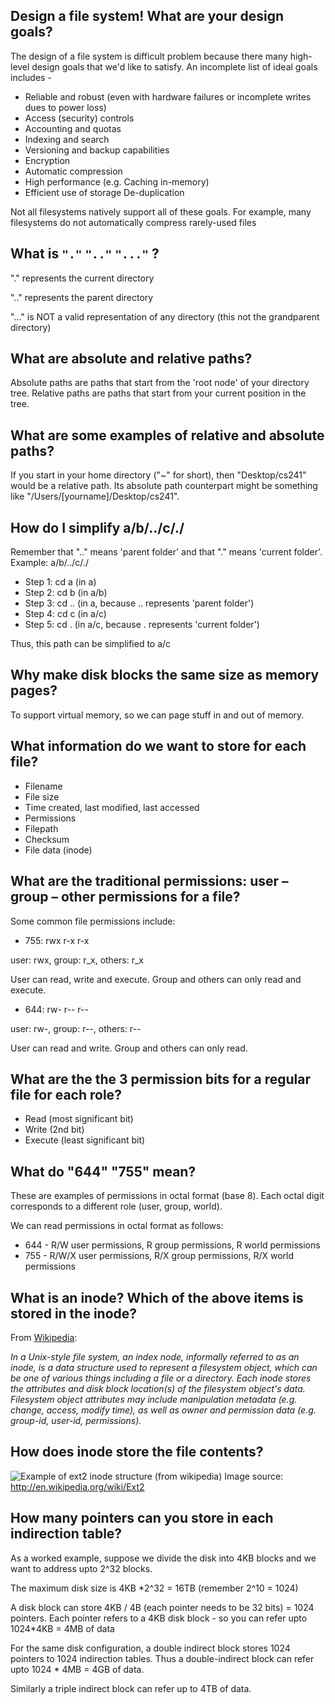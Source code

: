 
## Design a file system! What are your design goals?
The design of a file system is difficult problem because there many high-level design goals that we'd like to satisfy. An incomplete list of ideal goals includes - 

* Reliable and robust (even with hardware failures or incomplete writes dues to power loss)
* Access (security) controls
* Accounting and quotas
* Indexing and search
* Versioning and backup capabilities
* Encryption
* Automatic compression
* High performance (e.g. Caching in-memory)
* Efficient use of storage De-duplication

Not all filesystems natively support all of these goals. For example, many filesystems do not automatically compress rarely-used files

## What is  `"."` 	`".."` `"..."` ?
"." represents the current directory  

".." represents the parent directory  

"..." is NOT a valid representation of any directory (this not the grandparent directory)

## What are absolute and relative paths?
Absolute paths are paths that start from the 'root node' of your directory tree. Relative paths are paths that start from your current position in the tree.

## What are some examples of relative and absolute paths?
If you start in your home directory ("~" for short), then "Desktop/cs241" would be a relative path. Its absolute path counterpart might be something like "/Users/[yourname]/Desktop/cs241".

## How do I simplify a/b/../c/./
Remember that ".." means 'parent folder' and that "." means 'current folder'.
Example: a/b/../c/./
- Step 1: cd a (in a)
- Step 2: cd b (in a/b)
- Step 3: cd .. (in a, because .. represents 'parent folder')
- Step 4: cd c (in a/c)
- Step 5: cd . (in a/c, because . represents 'current folder')

Thus, this path can be simplified to a/c

## Why make disk blocks the same size as memory pages?
To support virtual memory, so we can page stuff in and out of memory.

## What information do we want to store for each file?
* Filename
* File size
* Time created, last modified, last accessed
* Permissions
* Filepath
* Checksum
* File data (inode)

## What are the traditional permissions: user – group – other permissions for a file?
Some common file permissions include:
* 755: rwx r-x r-x

user: rwx, group: r_x, others: r_x

User can read, write and execute. Group and others can only read and execute.
* 644: rw- r-- r--

user: rw-, group: r--, others: r--

User can read and write. Group and others can only read.

## What are the the 3 permission bits for a regular file for each role?
* Read (most significant bit)  
* Write (2nd bit)  
* Execute (least significant bit)

## What do "644" "755" mean?
These are examples of permissions in octal format (base 8). Each octal digit corresponds to a different role (user, group, world).

We can read permissions in octal format as follows:  
* 644 - R/W user permissions, R group permissions, R world permissions  
* 755 - R/W/X user permissions, R/X group permissions, R/X world permissions


## What is an inode? Which of the above items is stored in the inode?
From [Wikipedia](http://en.wikipedia.org/wiki/Inode):

_In a Unix-style file system, an index node, informally referred to as an inode, is a data structure used to represent a filesystem object, which can be one of various things including a file or a directory. Each inode stores the attributes and disk block location(s) of the filesystem object's data. Filesystem object attributes may include manipulation metadata (e.g. change, access, modify time), as well as owner and permission data (e.g. group-id, user-id, permissions)._

## How does inode store the file contents?
![Example of ext2 inode structure (from wikipedia)](http://en.wikipedia.org/wiki/Ext2#mediaviewer/File:Ext2-inode.gif)
Image source: http://en.wikipedia.org/wiki/Ext2 
## How many pointers can you store in each indirection table? 
As a worked example, suppose we divide the disk into 4KB blocks and we want to address upto 2^32 blocks.

The maximum disk size is 4KB *2^32 = 16TB  (remember 2^10 = 1024)

A disk block can store 4KB / 4B (each pointer needs to be 32 bits) = 1024 pointers. Each pointer refers to a 4KB disk block - so you can refer upto 1024*4KB = 4MB of data

For the same disk configuration, a double indirect block stores 1024 pointers to 1024 indirection tables. Thus a double-indirect block can refer upto 1024 * 4MB = 4GB of data.

Similarly a triple indirect block can refer up to 4TB of data.